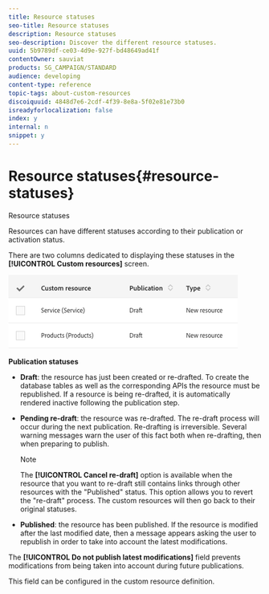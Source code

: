 ```yaml
---
title: Resource statuses
seo-title: Resource statuses
description: Resource statuses
seo-description: Discover the different resource statuses.
uuid: 5b9789df-ce03-4d9e-927f-bd48649ad41f
contentOwner: sauviat
products: SG_CAMPAIGN/STANDARD
audience: developing
content-type: reference
topic-tags: about-custom-resources
discoiquuid: 4848d7e6-2cdf-4f39-8e8a-5f02e81e73b0
isreadyforlocalization: false
index: y
internal: n
snippet: y
---
```


# Resource statuses{#resource-statuses}

Resource statuses

Resources can have different statuses according to their publication or activation status.

There are two columns dedicated to displaying these statuses in the **[!UICONTROL Custom resources]** screen.

![](assets/schema_colonne_1.png)

**Publication statuses**

* **Draft**: the resource has just been created or re-drafted. To create the database tables as well as the corresponding APIs the resource must be republished. If a resource is being re-drafted, it is automatically rendered inactive following the publication step.
* **Pending re-draft**: the resource was re-drafted. The re-draft process will occur during the next publication. Re-drafting is irreversible. Several warning messages warn the user of this fact both when re-drafting, then when preparing to publish.

  >[!NOTE]
  >
  >The **[!UICONTROL Cancel re-draft]** option is available when the resource that you want to re-draft still contains links through other resources with the "Published" status. This option allows you to revert the "re-draft" process. The custom resources will then go back to their original statuses.

* **Published**: the resource has been published. If the resource is modified after the last modified date, then a message appears asking the user to republish in order to take into account the latest modifications.

The **[!UICONTROL Do not publish latest modifications]** field prevents modifications from being taken into account during future publications.

This field can be configured in the custom resource definition.
